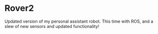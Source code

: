 # Rover2
Updated version of my personal assistant robot. This time with ROS, and a slew of new sensors and updated functionality!
